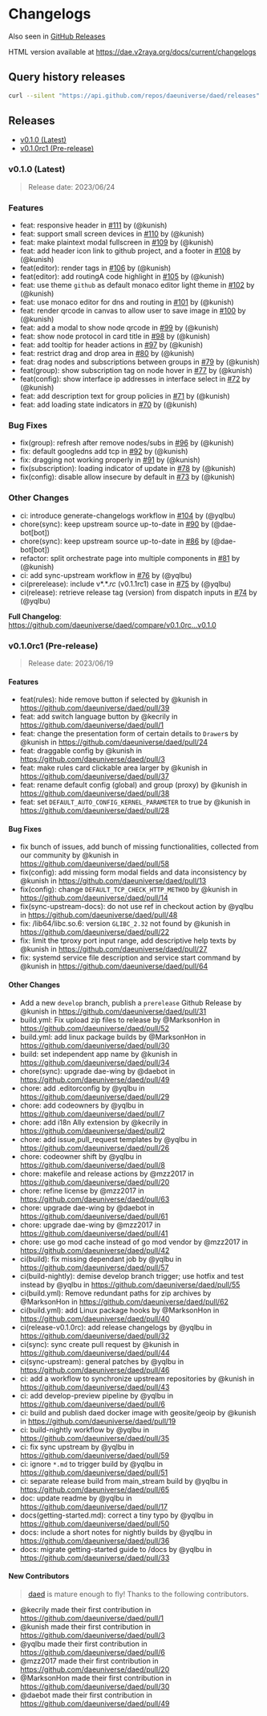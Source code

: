 # Changelogs

Also seen in [GitHub Releases](https://github.com/daeuniverse/dae/releases)

HTML version available at https://dae.v2raya.org/docs/current/changelogs

## Query history releases

```bash
curl --silent "https://api.github.com/repos/daeuniverse/daed/releases" | jq -r '.[] | {tag_name,created_at,prerelease}'
```

## Releases

<!-- BEGIN NEW TOC ENTRY -->
- [v0.1.0 (Latest)](#v010-latest)
- [v0.1.0rc1 (Pre-release)](#v010rc1-pre-release)
<!-- BEGIN NEW CHANGELOGS -->

### v0.1.0 (Latest)

> Release date: 2023/06/24

### Features

* feat: responsive header in [#111](https://github.com/daeuniverse/daed/pull/111) by (@kunish)
* feat: support small screen devices in [#110](https://github.com/daeuniverse/daed/pull/110) by (@kunish)
* feat: make plaintext modal fullscreen in [#109](https://github.com/daeuniverse/daed/pull/109) by (@kunish)
* feat: add header icon link to github project, and a footer in [#108](https://github.com/daeuniverse/daed/pull/108) by (@kunish)
* feat(editor): render tags in [#106](https://github.com/daeuniverse/daed/pull/106) by (@kunish)
* feat(editor): add routingA code highlight in [#105](https://github.com/daeuniverse/daed/pull/105) by (@kunish)
* feat: use theme `github` as default monaco editor light theme in [#102](https://github.com/daeuniverse/daed/pull/102) by (@kunish)
* feat: use monaco editor for dns and routing in [#101](https://github.com/daeuniverse/daed/pull/101) by (@kunish)
* feat: render qrcode in canvas to allow user to save image in [#100](https://github.com/daeuniverse/daed/pull/100) by (@kunish)
* feat: add a modal to show node qrcode in [#99](https://github.com/daeuniverse/daed/pull/99) by (@kunish)
* feat: show node protocol in card title in [#98](https://github.com/daeuniverse/daed/pull/98) by (@kunish)
* feat: add tooltip for header actions in [#97](https://github.com/daeuniverse/daed/pull/97) by (@kunish)
* feat: restrict drag and drop area in [#80](https://github.com/daeuniverse/daed/pull/80) by (@kunish)
* feat: drag nodes and subscriptions between groups in [#79](https://github.com/daeuniverse/daed/pull/79) by (@kunish)
* feat(group): show subscription tag on node hover in [#77](https://github.com/daeuniverse/daed/pull/77) by (@kunish)
* feat(config): show interface ip addresses in interface select in [#72](https://github.com/daeuniverse/daed/pull/72) by (@kunish)
* feat: add description text for group policies in [#71](https://github.com/daeuniverse/daed/pull/71) by (@kunish)
* feat: add loading state indicators in [#70](https://github.com/daeuniverse/daed/pull/70) by (@kunish)

### Bug Fixes

* fix(group): refresh after remove nodes/subs in [#96](https://github.com/daeuniverse/daed/pull/96) by (@kunish)
* fix: default googledns add tcp in [#92](https://github.com/daeuniverse/daed/pull/92) by (@kunish)
* fix: dragging not working properly in [#91](https://github.com/daeuniverse/daed/pull/91) by (@kunish)
* fix(subscription): loading indicator of update in [#78](https://github.com/daeuniverse/daed/pull/78) by (@kunish)
* fix(config): disable allow insecure by default in [#73](https://github.com/daeuniverse/daed/pull/73) by (@kunish)

### Other Changes

* ci: introduce generate-changelogs workflow in [#104](https://github.com/daeuniverse/daed/pull/104) by (@yqlbu)
* chore(sync): keep upstream source up-to-date in [#90](https://github.com/daeuniverse/daed/pull/90) by (@dae-bot[bot])
* chore(sync): keep upstream source up-to-date in [#86](https://github.com/daeuniverse/daed/pull/86) by (@dae-bot[bot])
* refactor: split orchestrate page into multiple components in [#81](https://github.com/daeuniverse/daed/pull/81) by (@kunish)
* ci: add sync-upstream workflow in [#76](https://github.com/daeuniverse/daed/pull/76) by (@yqlbu)
* ci(prerelease): include v*.*.*rc* (v0.1.1rc1) case in [#75](https://github.com/daeuniverse/daed/pull/75) by (@yqlbu)
* ci(release): retrieve release tag (version) from dispatch inputs in [#74](https://github.com/daeuniverse/daed/pull/74) by (@yqlbu)

**Full Changelog**: https://github.com/daeuniverse/daed/compare/v0.1.0rc...v0.1.0

### v0.1.0rc1 (Pre-release)

> Release date: 2023/06/19

#### Features

- feat(rules): hide remove button if selected by @kunish in https://github.com/daeuniverse/daed/pull/39
- feat: add switch language button by @kecrily in https://github.com/daeuniverse/daed/pull/1
- feat: change the presentation form of certain details to `Drawer`s by @kunish in https://github.com/daeuniverse/daed/pull/24
- feat: draggable config by @kunish in https://github.com/daeuniverse/daed/pull/3
- feat: make rules card clickable area larger by @kunish in https://github.com/daeuniverse/daed/pull/37
- feat: rename default config (global) and group (proxy) by @kunish in https://github.com/daeuniverse/daed/pull/38
- feat: set `DEFAULT_AUTO_CONFIG_KERNEL_PARAMETER` to true by @kunish in https://github.com/daeuniverse/daed/pull/28

#### Bug Fixes

- fix bunch of issues, add bunch of missing functionalities, collected from our community by @kunish in https://github.com/daeuniverse/daed/pull/58
- fix(config): add missing form modal fields and data inconsistency by @kunish in https://github.com/daeuniverse/daed/pull/13
- fix(config): change `DEFAULT_TCP_CHECK_HTTP_METHOD` by @kunish in https://github.com/daeuniverse/daed/pull/14
- fix(sync-upstream-docs): do not use ref in checkout action by @yqlbu in https://github.com/daeuniverse/daed/pull/48
- fix: /lib64/libc.so.6: version `GLIBC_2.32` not found by @kunish in https://github.com/daeuniverse/daed/pull/22
- fix: limit the tproxy port input range, add descriptive help texts by @kunish in https://github.com/daeuniverse/daed/pull/27
- fix: systemd service file description and service start command by @kunish in https://github.com/daeuniverse/daed/pull/64

#### Other Changes

- Add a new `develop` branch, publish a `prerelease` Github Release by @kunish in https://github.com/daeuniverse/daed/pull/31
- build.yml: Fix upload zip files to release by @MarksonHon in https://github.com/daeuniverse/daed/pull/52
- build.yml: add linux package builds by @MarksonHon in https://github.com/daeuniverse/daed/pull/30
- build: set independent app name by @kunish in https://github.com/daeuniverse/daed/pull/34
- chore(sync): upgrade dae-wing by @daebot in https://github.com/daeuniverse/daed/pull/49
- chore: add .editorconfig by @yqlbu in https://github.com/daeuniverse/daed/pull/29
- chore: add codeowners by @yqlbu in https://github.com/daeuniverse/daed/pull/7
- chore: add i18n Ally extension by @kecrily in https://github.com/daeuniverse/daed/pull/2
- chore: add issue,pull_request templates by @yqlbu in https://github.com/daeuniverse/daed/pull/26
- chore: codeowner shift by @yqlbu in https://github.com/daeuniverse/daed/pull/8
- chore: makefile and release actions by @mzz2017 in https://github.com/daeuniverse/daed/pull/20
- chore: refine license by @mzz2017 in https://github.com/daeuniverse/daed/pull/63
- chore: upgrade dae-wing by @daebot in https://github.com/daeuniverse/daed/pull/61
- chore: upgrade dae-wing by @mzz2017 in https://github.com/daeuniverse/daed/pull/41
- chore: use go mod cache instead of go mod vendor by @mzz2017 in https://github.com/daeuniverse/daed/pull/42
- ci(build): fix missing dependant job by @yqlbu in https://github.com/daeuniverse/daed/pull/57
- ci(build-nightly): demise develop branch trigger; use hotfix and test instead by @yqlbu in https://github.com/daeuniverse/daed/pull/55
- ci(build.yml): Remove redundant paths for zip archives by @MarksonHon in https://github.com/daeuniverse/daed/pull/62
- ci(build.yml): add Linux package hooks by @MarksonHon in https://github.com/daeuniverse/daed/pull/40
- ci(release-v0.1.0rc): add release changelogs by @yqlbu in https://github.com/daeuniverse/daed/pull/32
- ci(sync): sync create pull request by @kunish in https://github.com/daeuniverse/daed/pull/44
- ci(sync-upstream): general patches by @yqlbu in https://github.com/daeuniverse/daed/pull/46
- ci: add a workflow to synchronize upstream repositories by @kunish in https://github.com/daeuniverse/daed/pull/43
- ci: add develop-preview pipeline by @yqlbu in https://github.com/daeuniverse/daed/pull/6
- ci: build and publish daed docker image with geosite/geoip by @kunish in https://github.com/daeuniverse/daed/pull/19
- ci: build-nightly workflow by @yqlbu in https://github.com/daeuniverse/daed/pull/35
- ci: fix sync upstream by @yqlbu in https://github.com/daeuniverse/daed/pull/59
- ci: ignore `*.md` to trigger build by @yqlbu in https://github.com/daeuniverse/daed/pull/51
- ci: separate release build from main_stream build by @yqlbu in https://github.com/daeuniverse/daed/pull/65
- doc: update readme by @yqlbu in https://github.com/daeuniverse/daed/pull/17
- docs(getting-started.md): correct a tiny typo by @yqlbu in https://github.com/daeuniverse/daed/pull/50
- docs: include a short notes for nightly builds by @yqlbu in https://github.com/daeuniverse/daed/pull/36
- docs: migrate getting-started guide to /docs by @yqlbu in https://github.com/daeuniverse/daed/pull/33

#### New Contributors

> [daed](https://github.com/daeuniverse/daed) is mature enough to fly! Thanks to the following contributors.

- @kecrily made their first contribution in https://github.com/daeuniverse/daed/pull/1
- @kunish made their first contribution in https://github.com/daeuniverse/daed/pull/3
- @yqlbu made their first contribution in https://github.com/daeuniverse/daed/pull/6
- @mzz2017 made their first contribution in https://github.com/daeuniverse/daed/pull/20
- @MarksonHon made their first contribution in https://github.com/daeuniverse/daed/pull/30
- @daebot made their first contribution in https://github.com/daeuniverse/daed/pull/49

